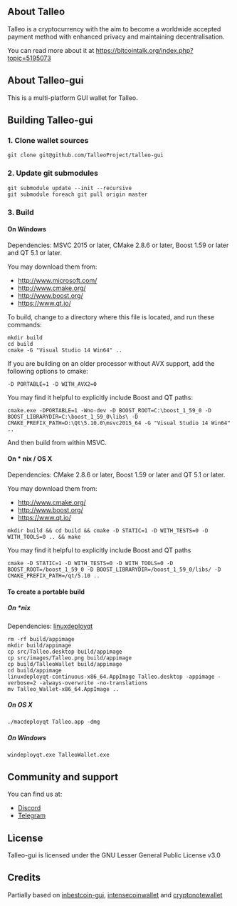 ## About Talleo

Talleo is a cryptocurrency with the aim to become a worldwide accepted payment method with enhanced privacy and maintaining decentralisation.

You can read more about it at https://bitcointalk.org/index.php?topic=5195073

## About Talleo-gui

This is a multi-platform GUI wallet for Talleo.

## Building Talleo-gui

### 1. Clone wallet sources

```
git clone git@github.com/TalleoProject/talleo-gui
```

### 2. Update git submodules

```
git submodule update --init --recursive
git submodule foreach git pull origin master
```

### 3. Build

#### On Windows

Dependencies: MSVC 2015 or later, CMake 2.8.6 or later, Boost 1.59 or later and QT 5.1 or later.

You may download them from:

* http://www.microsoft.com/
* http://www.cmake.org/
* http://www.boost.org/
* https://www.qt.io/

To build, change to a directory where this file is located, and run these commands:
```
mkdir build
cd build
cmake -G "Visual Studio 14 Win64" ..
```

If you are building on an older processor without AVX support, add the following options to cmake:
```
-D PORTABLE=1 -D WITH_AVX2=0
```

You may find it helpful to explicitly include Boost and QT paths:
```
cmake.exe -DPORTABLE=1 -Wno-dev -D BOOST_ROOT=C:\boost_1_59_0 -D BOOST_LIBRARYDIR=C:\boost_1_59_0\libs\ -D CMAKE_PREFIX_PATH=D:\Qt\5.10.0\msvc2015_64 -G "Visual Studio 14 Win64" ..
```

And then build from within MSVC.

#### On * nix / OS X

Dependencies: CMake 2.8.6 or later, Boost 1.59 or later and QT 5.1 or later.

You may download them from:

* http://www.cmake.org/
* http://www.boost.org/
* https://www.qt.io/

```
mkdir build && cd build && cmake -D STATIC=1 -D WITH_TESTS=0 -D WITH_TOOLS=0 .. && make
```

You may find it helpful to explicitly include Boost and QT paths
```
cmake -D STATIC=1 -D WITH_TESTS=0 -D WITH_TOOLS=0 -D BOOST_ROOT=/boost_1_59_0 -D BOOST_LIBRARYDIR=/boost_1_59_0/libs/ -D CMAKE_PREFIX_PATH=/qt/5.10 ..
```

#### To create a portable build

##### On *nix

Dependencies: [linuxdeployqt](https://github.com/probonopd/linuxdeployqt/releases)

```
rm -rf build/appimage
mkdir build/appimage
cp src/Talleo.desktop build/appimage
cp src/images/Talleo.png build/appimage
cp build/TalleoWallet build/appimage
cd build/appimage
linuxdeployqt-continuous-x86_64.AppImage Talleo.desktop -appimage -verbose=2 -always-overwrite -no-translations
mv Talleo_Wallet-x86_64.AppImage ..
```

##### On OS X

```
./macdeployqt Talleo.app -dmg
```

##### On Windows

```
windeployqt.exe TalleoWallet.exe
```

## Community and support

You can find us at:

* [Discord](https://discord.gg/aysnp8P)
* [Telegram](https://t.me/Talleo)

## License

Talleo-gui is licensed under the GNU Lesser General Public License v3.0

## Credits

Partially based on [inbestcoin-gui](https://github.com/inbestcoin/inbestcoin-gui), [intensecoinwallet](https://github.com/valiant1x/intensecoinwallet/) and [cryptonotewallet](https://github.com/cryptonotefoundation/cryptonotewallet)
